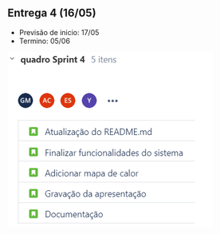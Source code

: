 ## Entrega 4 (16/05)

- Previsão de inicio: 17/05
- Termino: 05/06

![Sprint 4](relatorios-sprint/imagens/sprint-quatro.png)